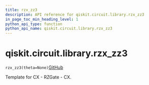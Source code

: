```yaml
---
title: rzx_zz3
description: API reference for qiskit.circuit.library.rzx_zz3
in_page_toc_min_heading_level: 1
python_api_type: function
python_api_name: qiskit.circuit.library.rzx_zz3
---
```


<span id="qiskit-circuit-library-rzx-zz3" />

# qiskit.circuit.library.rzx\_zz3

<span id="qiskit.circuit.library.rzx_zz3" />

`rzx_zz3(theta=None)`[GitHub](https://github.com/qiskit/qiskit/tree/stable/0.43/qiskit/circuit/library/templates/rzx/rzx_zz3.py "view source code")

Template for CX - RZGate - CX.

